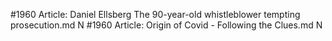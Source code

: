 #1960
Article: Daniel Ellsberg The 90-year-old whistleblower tempting prosecution.md N
#1960
Article: Origin of Covid - Following the Clues.md N
